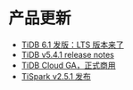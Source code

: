 # 产品更新

- [TiDB 6.1 发版：LTS 版本来了](1-tidb-6.1.md)
- [TiDB v5.4.1 release notes](2-tidb-5.4.1-release-note.md)
- [TiDB Cloud GA，正式商用](3-tidb-cloud-ga.md)
- [TiSpark v2.5.1 发布](4-tispark-2.5.1.md)